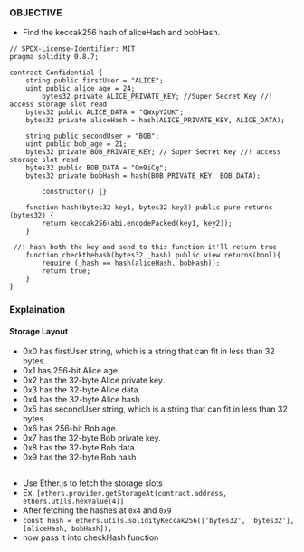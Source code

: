 ### OBJECTIVE 

- Find the keccak256 hash of aliceHash and bobHash.

```solidity
// SPDX-License-Identifier: MIT
pragma solidity 0.8.7;

contract Confidential {
    string public firstUser = "ALICE";
    uint public alice_age = 24;
		bytes32 private ALICE_PRIVATE_KEY; //Super Secret Key //! access storage slot read 
    bytes32 public ALICE_DATA = "QWxpY2UK";
    bytes32 private aliceHash = hash(ALICE_PRIVATE_KEY, ALICE_DATA);

    string public secondUser = "BOB";
    uint public bob_age = 21;
    bytes32 private BOB_PRIVATE_KEY; // Super Secret Key //! access storage slot read 
    bytes32 public BOB_DATA = "Qm9iCg";
    bytes32 private bobHash = hash(BOB_PRIVATE_KEY, BOB_DATA);
		
		constructor() {}

    function hash(bytes32 key1, bytes32 key2) public pure returns (bytes32) {
        return keccak256(abi.encodePacked(key1, key2));
    }

 //! hash both the key and send to this function it'll return true 
    function checkthehash(bytes32 _hash) public view returns(bool){
        require (_hash == hash(aliceHash, bobHash));
        return true;
    }
}

```

### Explaination 


#### Storage Layout 

- 0x0 has firstUser string, which is a string that can fit in less than 32 bytes.
- 0x1 has 256-bit Alice age.
- 0x2 has the 32-byte Alice private key.
- 0x3 has the 32-byte Alice data.
- 0x4 has the 32-byte Alice hash.
- 0x5 has secondUser string, which is a string that can fit in less than 32 bytes.
- 0x6 has 256-bit Bob age.
- 0x7 has the 32-byte Bob private key.
- 0x8 has the 32-byte Bob data.
- 0x9 has the 32-byte Bob hash

---
- Use Ether.js to fetch the storage slots
- Ex. `[ethers.provider.getStorageAt(contract.address, ethers.utils.hexValue(4)]`
- After fetching the hashes at `0x4` and `0x9` 
- `const hash = ethers.utils.solidityKeccak256(['bytes32', 'bytes32'], [aliceHash, bobHash]);`
- now pass it into checkHash function











